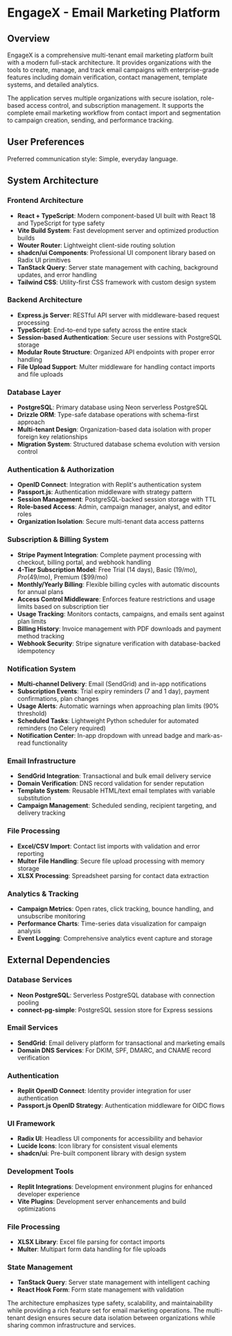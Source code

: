 # EngageX - Email Marketing Platform

## Overview

EngageX is a comprehensive multi-tenant email marketing platform built with a modern full-stack architecture. It provides organizations with the tools to create, manage, and track email campaigns with enterprise-grade features including domain verification, contact management, template systems, and detailed analytics.

The application serves multiple organizations with secure isolation, role-based access control, and subscription management. It supports the complete email marketing workflow from contact import and segmentation to campaign creation, sending, and performance tracking.

## User Preferences

Preferred communication style: Simple, everyday language.

## System Architecture

### Frontend Architecture
- **React + TypeScript**: Modern component-based UI built with React 18 and TypeScript for type safety
- **Vite Build System**: Fast development server and optimized production builds
- **Wouter Router**: Lightweight client-side routing solution
- **shadcn/ui Components**: Professional UI component library based on Radix UI primitives
- **TanStack Query**: Server state management with caching, background updates, and error handling
- **Tailwind CSS**: Utility-first CSS framework with custom design system

### Backend Architecture
- **Express.js Server**: RESTful API server with middleware-based request processing
- **TypeScript**: End-to-end type safety across the entire stack
- **Session-based Authentication**: Secure user sessions with PostgreSQL storage
- **Modular Route Structure**: Organized API endpoints with proper error handling
- **File Upload Support**: Multer middleware for handling contact imports and file uploads

### Database Layer
- **PostgreSQL**: Primary database using Neon serverless PostgreSQL
- **Drizzle ORM**: Type-safe database operations with schema-first approach
- **Multi-tenant Design**: Organization-based data isolation with proper foreign key relationships
- **Migration System**: Structured database schema evolution with version control

### Authentication & Authorization
- **OpenID Connect**: Integration with Replit's authentication system
- **Passport.js**: Authentication middleware with strategy pattern
- **Session Management**: PostgreSQL-backed session storage with TTL
- **Role-based Access**: Admin, campaign manager, analyst, and editor roles
- **Organization Isolation**: Secure multi-tenant data access patterns

### Subscription & Billing System
- **Stripe Payment Integration**: Complete payment processing with checkout, billing portal, and webhook handling
- **4-Tier Subscription Model**: Free Trial (14 days), Basic ($19/mo), Pro ($49/mo), Premium ($99/mo)
- **Monthly/Yearly Billing**: Flexible billing cycles with automatic discounts for annual plans
- **Access Control Middleware**: Enforces feature restrictions and usage limits based on subscription tier
- **Usage Tracking**: Monitors contacts, campaigns, and emails sent against plan limits
- **Billing History**: Invoice management with PDF downloads and payment method tracking
- **Webhook Security**: Stripe signature verification with database-backed idempotency

### Notification System
- **Multi-channel Delivery**: Email (SendGrid) and in-app notifications
- **Subscription Events**: Trial expiry reminders (7 and 1 day), payment confirmations, plan changes
- **Usage Alerts**: Automatic warnings when approaching plan limits (90% threshold)
- **Scheduled Tasks**: Lightweight Python scheduler for automated reminders (no Celery required)
- **Notification Center**: In-app dropdown with unread badge and mark-as-read functionality

### Email Infrastructure
- **SendGrid Integration**: Transactional and bulk email delivery service
- **Domain Verification**: DNS record validation for sender reputation
- **Template System**: Reusable HTML/text email templates with variable substitution
- **Campaign Management**: Scheduled sending, recipient targeting, and delivery tracking

### File Processing
- **Excel/CSV Import**: Contact list imports with validation and error reporting
- **Multer File Handling**: Secure file upload processing with memory storage
- **XLSX Processing**: Spreadsheet parsing for contact data extraction

### Analytics & Tracking
- **Campaign Metrics**: Open rates, click tracking, bounce handling, and unsubscribe monitoring
- **Performance Charts**: Time-series data visualization for campaign analysis
- **Event Logging**: Comprehensive analytics event capture and storage

## External Dependencies

### Database Services
- **Neon PostgreSQL**: Serverless PostgreSQL database with connection pooling
- **connect-pg-simple**: PostgreSQL session store for Express sessions

### Email Services  
- **SendGrid**: Email delivery platform for transactional and marketing emails
- **Domain DNS Services**: For DKIM, SPF, DMARC, and CNAME record verification

### Authentication
- **Replit OpenID Connect**: Identity provider integration for user authentication
- **Passport.js OpenID Strategy**: Authentication middleware for OIDC flows

### UI Framework
- **Radix UI**: Headless UI components for accessibility and behavior
- **Lucide Icons**: Icon library for consistent visual elements
- **shadcn/ui**: Pre-built component library with design system

### Development Tools
- **Replit Integrations**: Development environment plugins for enhanced developer experience
- **Vite Plugins**: Development server enhancements and build optimizations

### File Processing
- **XLSX Library**: Excel file parsing for contact imports
- **Multer**: Multipart form data handling for file uploads

### State Management
- **TanStack Query**: Server state management with intelligent caching
- **React Hook Form**: Form state management with validation

The architecture emphasizes type safety, scalability, and maintainability while providing a rich feature set for email marketing operations. The multi-tenant design ensures secure data isolation between organizations while sharing common infrastructure and services.